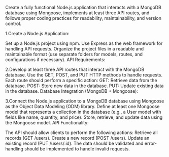Create a fully functional Node.js application that interacts with a MongoDB database using Mongoose, implements at least three API routes, and follows proper coding practices for readability, maintainability, and version control.

1.Create a Node.js Application:

Set up a Node.js project using npm.
Use Express as the web framework for handling API requests.
Organize the project files in a readable and maintainable format (use separate folders for models, routes, and configurations if necessary).
API Requirements:

2.Develop at least three API routes that interact with the MongoDB database.
Use the GET, POST, and PUT HTTP methods to handle requests.
Each route should perform a specific action:
GET: Retrieve data from the database.
POST: Store new data in the database.
PUT: Update existing data in the database.
Database Integration (MongoDB + Mongoose):

3.Connect the Node.js application to a MongoDB database using Mongoose as the Object Data Modeling (ODM) library.
Define at least one Mongoose model that represents a collection in the database (e.g., a User model with fields like name, quantity, and price).
Store, retrieve, and update data using the Mongoose model.
API Functionality:

The API should allow clients to perform the following actions:
Retrieve all records (GET /users).
Create a new record (POST /users).
Update an existing record (PUT /users/:id).
The data should be validated and error-handling should be implemented to handle invalid requests.

